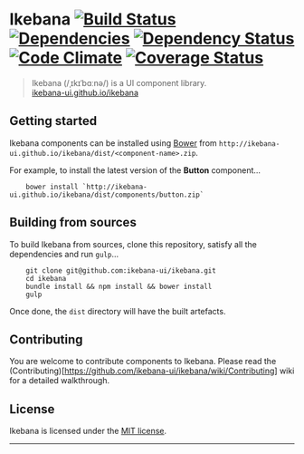 # Ikebana [![Build Status](https://travis-ci.org/ikebana-ui/ikebana.png?branch=master)](https://travis-ci.org/ikebana-ui/ikebana) [![Dependencies](https://david-dm.org/ikebana-ui/ikebana.png)](https://david-dm.org/ikebana-ui/ikebana) [![Dependency Status](https://gemnasium.com/ikebana-ui/ikebana.png)](https://gemnasium.com/ikebana-ui/ikebana) [![Code Climate](https://codeclimate.com/github/ikebana-ui/ikebana.png)](https://codeclimate.com/github/ikebana-ui/ikebana) [![Coverage Status](https://coveralls.io/repos/ikebana-ui/ikebana/badge.png)](https://coveralls.io/r/ikebana-ui/ikebana)

> Ikebana (/ˌɪkɪˈbɑːnə/) is a UI component library.  
> [ikebana-ui.github.io/ikebana](http://ikebana-ui.github.io/ikebana)

## Getting started

Ikebana components can be installed using [Bower](http://bower.io) from `http://ikebana-ui.github.io/ikebana/dist/<component-name>.zip`.

For example, to install the latest version of the **Button** component...

```
    bower install `http://ikebana-ui.github.io/ikebana/dist/components/button.zip`
```

## Building from sources

To build Ikebana from sources, clone this repository, satisfy all the dependencies and run `gulp`...

```
    git clone git@github.com:ikebana-ui/ikebana.git
    cd ikebana
    bundle install && npm install && bower install
    gulp
```

Once done, the `dist` directory will have the built artefacts.

## Contributing

You are welcome to contribute components to Ikebana. Please read the (Contributing)[https://github.com/ikebana-ui/ikebana/wiki/Contributing] wiki for a detailed walkthrough.

## License

Ikebana is licensed under the [MIT license](license.md).

---
